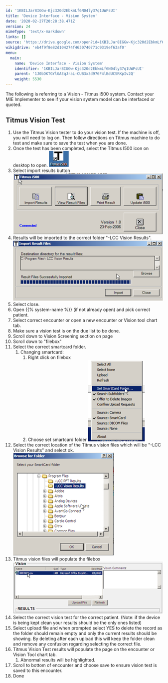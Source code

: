 ```yaml
---
id: '1KBILJar8IGGw-Kjc320d2EbkmLf6N04ly37q1UWPsUI'
title: 'Device Interface - Vision System'
date: '2020-02-27T20:28:38.471Z'
version: 24
mimeType: 'text/x-markdown'
links: []
source: 'https://drive.google.com/open?id=1KBILJar8IGGw-Kjc320d2EbkmLf6N04ly37q1UWPsUI'
wikigdrive: 'eb4f9f8e82d104274f4630740771c9319ef63af0'
menu:
  main:
    name: 'Device Interface - Vision System'
    identifier: '1KBILJar8IGGw-Kjc320d2EbkmLf6N04ly37q1UWPsUI'
    parent: '1J0bDKTGYlGAEqJraL-CUB3x3d976F4lBdUCSRKpIv2Q'
    weight: 5530
---
```

The following is referring to a Vision - Titmus i500 system. Contact your MIE Implementer to see if your vision system model can be interfaced or quoted.

## Titmus Vision Test

1. Use the Titmus Vision tester to do your vision test. If the machine is off, you will need to log on. Then follow directions on Titmus machine to do test and make sure to save the test when you are done.
2. Once the test has been completed, select the Titmus I500 icon on desktop to open.
![](device-interface-vision-system.assets/100000000000003F0000003351876C0195D602C2.png)
1. Select import results button
![](device-interface-vision-system.assets/1000000000000201000000D059933DC9650B2B1C.png)
1. Results will be imported to the correct folder "-LCC Vision Results".
![](device-interface-vision-system.assets/10000000000001FB000000CC949AED50BCDD3AE2.png)
1. Select close.
2. Open {{% system-name %}} (if not already open) and pick correct patient.
3. Select correct encounter or open a new encounter or Vision tool chart tab.
4. Make sure a vision test is on the due list to be done.
5. Scroll down to Vision Screening section on page
6. Scroll down to "filebox"
7. Select the correct smartcard folder.
    1. Changing smartcard:
        1. Right click on filebox
        2. Choose set smartcard folder
![](device-interface-vision-system.assets/10000000000000B600000104C4F84B3EB8F0AEB1.png)
1. Select the correct location of the Titmus vision files which will be "-LCC Vision Results" and select ok.
![](device-interface-vision-system.assets/100000000000014300000148CC459B28F94A7A84.png)
1. Titmus vision files will populate the filebox
![](device-interface-vision-system.assets/10000000000002A3000000EBB48DEB3B2E7D3216.png)
1. Select the correct vision test for the correct patient. (Note: if the device is being kept clean your results should be the only ones listed)
2. Select upload file and when prompted select YES to delete the record as the folder should remain empty and only the current results should be showing. By deleting after each upload this will keep the folder clean and remove any confusion regarding selecting the correct file.
3. Titmus Vision Test results will populate the page on the encounter or Vision Tool chart tab.
    1. Abnormal results will be highlighted.
1. Scroll to bottom of encounter and choose save to ensure vision test is saved to this encounter.
2. Done
